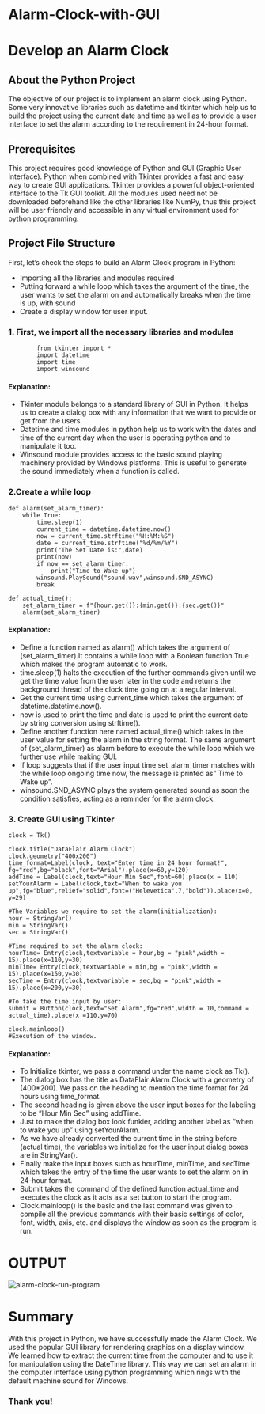 # Alarm-Clock-with-GUI

# Develop an Alarm Clock

## About the Python Project
The objective of our project is to implement an alarm clock using Python. Some very innovative libraries such as datetime and tkinter which help us to build the project using the current date and time as well as to provide a user interface to set the alarm according to the requirement in 24-hour format.

## Prerequisites
This project requires good knowledge of Python and GUI (Graphic User Interface). Python when combined with Tkinter provides a fast and easy way to create GUI applications. Tkinter provides a powerful object-oriented interface to the Tk GUI toolkit. All the modules used need not be downloaded beforehand like the other libraries like NumPy, thus this project will be user friendly and accessible in any virtual environment used for python programming.

## Project File Structure
   First, let’s check the steps to build an Alarm Clock program in Python:
   + Importing all the libraries and modules required
   + Putting forward a while loop which takes the argument of the time, the user wants to set the alarm on and              automatically breaks when the time is up, with sound
   + Create a display window for user input.
    
### 1. First, we import all the necessary libraries and modules

            from tkinter import *
            import datetime
            import time
            import winsound

#### Explanation:
   + Tkinter module belongs to a standard library of GUI in Python. It helps us to create a dialog box with any              information that we want to provide or get from the users.
   + Datetime and time modules in python help us to work with the dates and time of the current day when the user is        operating python and to manipulate it too.
   + Winsound module provides access to the basic sound playing machinery provided by Windows platforms. This is useful      to generate the sound immediately when a function is called.

### 2.Create a while loop
    def alarm(set_alarm_timer):
        while True:
            time.sleep(1)
            current_time = datetime.datetime.now()
            now = current_time.strftime("%H:%M:%S")
            date = current_time.strftime("%d/%m/%Y")
            print("The Set Date is:",date)
            print(now)
            if now == set_alarm_timer:
                print("Time to Wake up")
            winsound.PlaySound("sound.wav",winsound.SND_ASYNC)
            break

    def actual_time():
        set_alarm_timer = f"{hour.get()}:{min.get()}:{sec.get()}"
        alarm(set_alarm_timer)

#### Explanation:
+ Define a function named as alarm() which takes the argument of (set_alarm_timer).It contains a while loop with a Boolean function True which makes the program automatic to work.
+ time.sleep(1) halts the execution of the further commands given until we get the time value from the user later in the code and returns the background thread of the clock time going on at a regular interval.
+ Get the current time using current_time which takes the argument of datetime.datetime.now().
+ now is used to print the time and date is used to print the current date by string conversion using strftime().
+ Define another function here named actual_time() which takes in the user value for setting the alarm in the string format. The same argument of (set_alarm_timer) as alarm before to execute the while loop which we further use while making GUI.
+ If loop suggests that if the user input time set_alarm_timer matches with the while loop ongoing time now, the message is printed as” Time to Wake up”.
+ winsound.SND_ASYNC plays the system generated sound as soon the condition satisfies, acting as a reminder for the alarm clock.

### 3. Create GUI using Tkinter
    clock = Tk()

    clock.title("DataFlair Alarm Clock")
    clock.geometry("400x200")
    time_format=Label(clock, text="Enter time in 24 hour format!", fg="red",bg="black",font="Arial").place(x=60,y=120)
    addTime = Label(clock,text="Hour Min Sec",font=60).place(x = 110)
    setYourAlarm = Label(clock,text="When to wake you up",fg="blue",relief="solid",font=("Helevetica",7,"bold")).place(x=0, y=29)

    #The Variables we require to set the alarm(initialization):
    hour = StringVar()
    min = StringVar()
    sec = StringVar()

    #Time required to set the alarm clock:
    hourTime= Entry(clock,textvariable = hour,bg = "pink",width = 15).place(x=110,y=30)
    minTime= Entry(clock,textvariable = min,bg = "pink",width = 15).place(x=150,y=30)
    secTime = Entry(clock,textvariable = sec,bg = "pink",width = 15).place(x=200,y=30)

    #To take the time input by user:
    submit = Button(clock,text="Set Alarm",fg="red",width = 10,command = actual_time).place(x =110,y=70)

    clock.mainloop()
    #Execution of the window.
   
#### Explanation:
+ To Initialize tkinter, we pass a command under the name clock as Tk().
+ The dialog box has the title as DataFlair Alarm Clock with a geometry of (400*200). We pass on the heading to mention the time format for 24 hours using time_format.
+ The second heading is given above the user input boxes for the labeling to be “Hour Min Sec” using addTime.
+ Just to make the dialog box look funkier, adding another label as “when to wake you up” using setYourAlarm.
+ As we have already converted the current time in the string before (actual time), the variables we initialize for the user input dialog boxes are in StringVar().
+ Finally make the input boxes such as hourTime, minTime, and secTime which takes the entry of the time the user wants to set the alarm on in 24-hour format.
+ Submit takes the command of the defined function actual_time and executes the clock as it acts as a set button to start the program.
+ Clock.mainloop() is the basic and the last command was given to compile all the previous commands with their basic settings of color, font, width, axis, etc. and displays the window as soon as the program is run.
# OUTPUT
![alarm-clock-run-program](https://user-images.githubusercontent.com/87347502/133872112-fc4d6f04-7d4f-4e97-805b-1c0218ac8f9f.png)
# Summary
With this project in Python, we have successfully made the Alarm Clock. We used the popular GUI library for rendering graphics on a display window. We learned how to extract the current time from the computer and to use it for manipulation using the DateTime library. This way we can set an alarm in the computer interface using python programming which rings with the default machine sound for Windows.

### Thank you!
